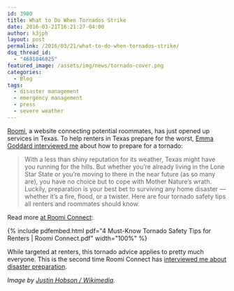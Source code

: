 ```yaml
---
id: 3900
title: What to Do When Tornados Strike
date: 2016-03-21T16:21:27-04:00
author: k3jph
layout: post
permalink: /2016/03/21/what-to-do-when-tornados-strike/
dsq_thread_id:
  - "4681846825"
featured_image: /assets/img/news/tornado-cover.png
categories:
  - Blog
tags:
  - disaster management
  - emergency management
  - press
  - severe weather
---
```

[Roomi](http://roomiapp.com/), a website connecting potential roommates, has just opened up services in Texas.  To help renters in Texas prepare for the worst, [Emma Goddard interviewed me](http://roomiconnect.com/4-must-know-tornado-safety-tips-for-renters/) about how to prepare for a tornado:

> With a less than shiny reputation for its weather, Texas might have you running for the hills. But whether you’re already living in the Lone Star State or you’re moving to there in the near future (as so many are), you have no choice but to cope with Mother Nature’s wrath. Luckily, preparation is your best bet to surviving any home disaster — whether it’s a fire, flood, or a twister. Here are four tornado safety tips all renters and roommates should know.

Read more [at Roomi Connect](http://roomiconnect.com/4-must-know-tornado-safety-tips-for-renters/):

{% include pdfembed.html pdf="4 Must-Know Tornado Safety Tips for Renters | Roomi Connect.pdf" width="100%" %}

While targeted at renters, this tornado advice applies to pretty much everyone.  This is the second time Roomi Connect has [interviewed me about disaster preparation](/2016/01/28/flood-preparation-tips-renters-via-roomi-connect/).

_Image by [Justin Hobson  / Wikimedia](https://commons.wikimedia.org/wiki/File:F5_tornado_Elie_Manitoba_2007.jpg)._
